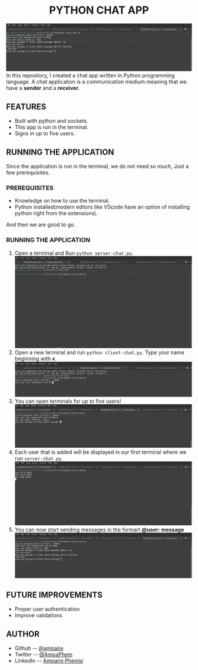 # <h1 align = "center">PYTHON CHAT APP </h1>
![screenshot](screenshots/messages.png)
In this repository, I created a chat app written in Python programming language. A chat application is a communication medium meaning that we have a **sender** and a **receiver**.

## FEATURES
- Built with python and sockets.
- This app is run in the terminal.
- Signs in up to five users.

## RUNNING THE APPLICATION
  Since the application is run in the terminal, we do not need so much, Just a few prerequisites.

### PREREQUISITES
- Knowledge on how to use the terminal.
- Python installed(modern editors like VScode have an option of installing python right from the extensions).

And then we are good to go.

### RUNNING THE APPLICATION

1. Open a terminal and Run  ``python server-chat.py``.
![screenshot](screenshots/server.png)
2. Open a new terminal and run ``python client-chat.py``. Type your name beginning with ``#``.
![screenshot](screenshots/client.png)
3. You can open terminals for up to five users!
![screenshot](screenshots/client-two.png)
4. Each user that is added will be displayed in our first terminal where we run ``server-chat.py``.
![screenshot](screenshots/users.png)
5. You can now start sending messages in the formart **@user: message**
![screenshot](screenshots/messages.png)

## FUTURE IMPROVEMENTS
- Proper user authentication
- Improve validations

## AUTHOR
- Github -- [@ampaire](https://github.com/ampaire)
- Twitter -- [@AmpaPhem](https://twitter.com/AmpaPhem)
- LinkedIn -- [Ampaire Phemia](https://www.linkedin.com/in/phemia)`

